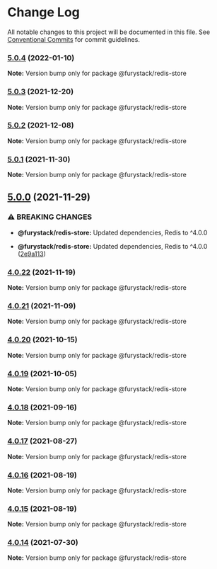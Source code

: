 # Change Log

All notable changes to this project will be documented in this file.
See [Conventional Commits](https://conventionalcommits.org) for commit guidelines.

### [5.0.4](https://github.com/furystack/furystack/compare/@furystack/redis-store@5.0.3...@furystack/redis-store@5.0.4) (2022-01-10)

**Note:** Version bump only for package @furystack/redis-store






### [5.0.3](https://github.com/furystack/furystack/compare/@furystack/redis-store@5.0.2...@furystack/redis-store@5.0.3) (2021-12-20)

**Note:** Version bump only for package @furystack/redis-store






### [5.0.2](https://github.com/furystack/furystack/compare/@furystack/redis-store@5.0.1...@furystack/redis-store@5.0.2) (2021-12-08)

**Note:** Version bump only for package @furystack/redis-store






### [5.0.1](https://github.com/furystack/furystack/compare/@furystack/redis-store@5.0.0...@furystack/redis-store@5.0.1) (2021-11-30)

**Note:** Version bump only for package @furystack/redis-store






## [5.0.0](https://github.com/furystack/furystack/compare/@furystack/redis-store@4.0.22...@furystack/redis-store@5.0.0) (2021-11-29)


### ⚠ BREAKING CHANGES

* **@furystack/redis-store:** Updated dependencies, Redis to ^4.0.0

* **@furystack/redis-store:** Updated dependencies, Redis to ^4.0.0 ([2e9a113](https://github.com/furystack/furystack/commit/2e9a113435120e28fb4853e3f3ea74756af650ea))




### [4.0.22](https://github.com/furystack/furystack/compare/@furystack/redis-store@4.0.21...@furystack/redis-store@4.0.22) (2021-11-19)

**Note:** Version bump only for package @furystack/redis-store






### [4.0.21](https://github.com/furystack/furystack/compare/@furystack/redis-store@4.0.20...@furystack/redis-store@4.0.21) (2021-11-09)

**Note:** Version bump only for package @furystack/redis-store






### [4.0.20](https://github.com/furystack/furystack/compare/@furystack/redis-store@4.0.19...@furystack/redis-store@4.0.20) (2021-10-15)

**Note:** Version bump only for package @furystack/redis-store






### [4.0.19](https://github.com/furystack/furystack/compare/@furystack/redis-store@4.0.18...@furystack/redis-store@4.0.19) (2021-10-05)

**Note:** Version bump only for package @furystack/redis-store






### [4.0.18](https://github.com/furystack/furystack/compare/@furystack/redis-store@4.0.17...@furystack/redis-store@4.0.18) (2021-09-16)

**Note:** Version bump only for package @furystack/redis-store






### [4.0.17](https://github.com/furystack/furystack/compare/@furystack/redis-store@4.0.16...@furystack/redis-store@4.0.17) (2021-08-27)

**Note:** Version bump only for package @furystack/redis-store






### [4.0.16](https://github.com/furystack/furystack/compare/@furystack/redis-store@4.0.15...@furystack/redis-store@4.0.16) (2021-08-19)

**Note:** Version bump only for package @furystack/redis-store






### [4.0.15](https://github.com/furystack/furystack/compare/@furystack/redis-store@3.0.18...@furystack/redis-store@4.0.15) (2021-08-19)

**Note:** Version bump only for package @furystack/redis-store






### [4.0.14](https://github.com/furystack/furystack/compare/@furystack/redis-store@3.0.18...@furystack/redis-store@4.0.14) (2021-07-30)

**Note:** Version bump only for package @furystack/redis-store
